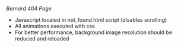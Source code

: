 *Bernard 404 Page*
- Javascript located in not_found.html script (disables scrolling)
- All animations executed with css
- For better performance, background image resolution should be reduced and reloaded
